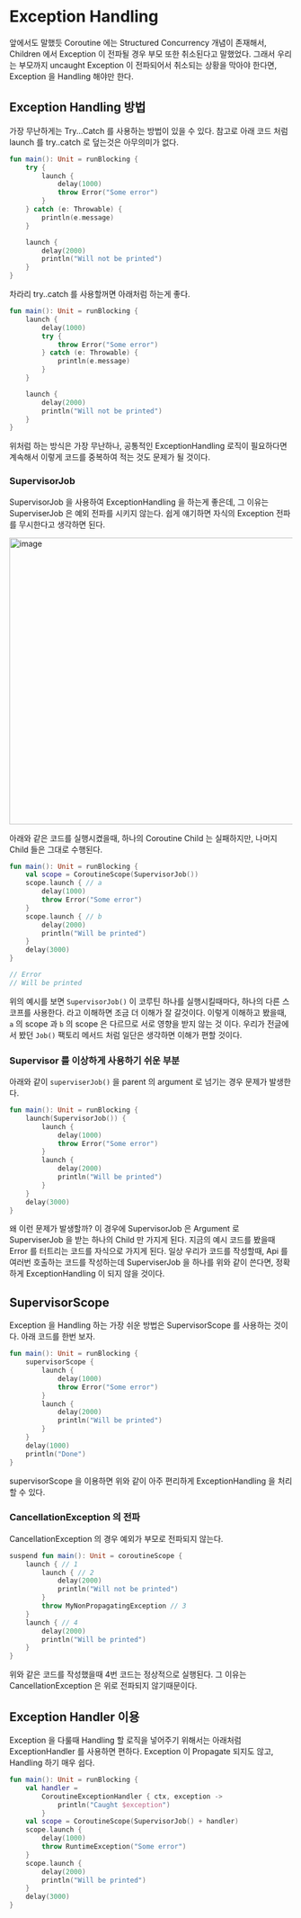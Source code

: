 # Exception Handling

앞에서도 말했듯 Coroutine 에는 Structured Concurrency 개념이 존재해서, Children 에서 Exception 이 전파될 경우 부모 또한 취소된다고 말했었다. 그래서 우리는 부모까지 uncaught Exception 이 전파되어서 취소되는 상황을 막아야 한다면, Exception 을 Handling 해야만 한다.

## Exception Handling 방법

가장 무난하게는 Try...Catch 를 사용하는 방법이 있을 수 있다. 참고로 아래 코드 처럼 launch 를 try..catch 로 덮는것은 아무의미가 없다.

```kotlin
fun main(): Unit = runBlocking {
    try {
        launch {
            delay(1000)
            throw Error("Some error")
        }
    } catch (e: Throwable) {
        println(e.message)
    }

    launch {
        delay(2000)
        println("Will not be printed")
    }
}
```

차라리 try..catch 를 사용할꺼면 아래처럼 하는게 좋다.

```kotlin
fun main(): Unit = runBlocking {
    launch {
        delay(1000)
        try {
            throw Error("Some error")
        } catch (e: Throwable) {
            println(e.message)
        }
    }

    launch {
        delay(2000)
        println("Will not be printed")
    }
}
```

위처럼 하는 방식은 가장 무난하나, 공통적인 ExceptionHandling 로직이 필요하다면 계속해서 이렇게 코드를 중복하여 적는 것도 문제가 될 것이다.

### SupervisorJob

SupervisorJob 을 사용하여 ExceptionHandling 을 하는게 좋은데, 그 이유는 SuperviserJob 은 예외 전파를 시키지 않는다. 쉽게 얘기하면 자식의 Exception 전파를 무시한다고 생각하면 된다.

<img width="510" alt="image" src="https://user-images.githubusercontent.com/57784077/177174723-4b0ad5cf-45f7-450e-89d2-35693c4ad37d.png">

아래와 같은 코드를 실행시켰을때, 하나의 Coroutine Child 는 실패하지만, 나머지 Child 들은 그대로 수행된다.

```kotlin
fun main(): Unit = runBlocking {
    val scope = CoroutineScope(SupervisorJob())
    scope.launch { // a
        delay(1000)
        throw Error("Some error")
    }
    scope.launch { // b
        delay(2000)
        println("Will be printed")
    }
    delay(3000)
}

// Error
// Will be printed
```

위의 예시를 보면 `SupervisorJob()` 이 코루틴 하나를 실행시킬때마다, 하나의 다른 스코프를 사용한다. 라고 이해하면 조금 더 이해가 잘 갈것이다. 이렇게 이해하고 봤을때, `a` 의 scope 과 `b` 의 scope 은 다르므로 서로 영향을 받지 않는 것 이다. 우리가 전글에서 봤던 `Job()` 팩토리 메서드 처럼 일단은 생각하면 이해가 편할 것이다.

### Supervisor 를 이상하게 사용하기 쉬운 부분

아래와 같이 `superviserJob()` 을 parent 의 argument 로 넘기는 경우 문제가 발생한다. 

```kotlin
fun main(): Unit = runBlocking {
    launch(SupervisorJob()) {
        launch {
            delay(1000)
            throw Error("Some error")
        }
        launch {
            delay(2000)
            println("Will be printed")
        }
    }
    delay(3000)
}
```

왜 이런 문제가 발생할까? 이 경우에 SupervisorJob 은 Argument 로 SuperviserJob 을 받는 하나의 Child 만 가지게 된다. 지금의 예시 코드를 봤을때 Error 를 터트리는 코드를 자식으로 가지게 된다. 일상 우리가 코드를 작성할때, Api 를 여러번 호출하는 코드를 작성하는데 SuperviserJob 을 하나를 위와 같이 쓴다면, 정확하게 ExceptionHandling 이 되지 않을 것이다.

## SupervisorScope

Exception 을 Handling 하는 가장 쉬운 방법은 SupervisorScope 를 사용하는 것이다. 아래 코드를 한번 보자.

```kotlin
fun main(): Unit = runBlocking {
    supervisorScope {
        launch {
            delay(1000)
            throw Error("Some error")
        }
        launch {
            delay(2000)
            println("Will be printed")
        }
    }
    delay(1000)
    println("Done")
}
```

supervisorScope 을 이용하면 위와 같이 아주 편리하게 ExceptionHandling 을 처리할 수 있다.

### CancellationException 의 전파

CancellationException 의 경우 예외가 부모로 전파되지 않는다.

```kotlin
suspend fun main(): Unit = coroutineScope {
    launch { // 1
        launch { // 2
            delay(2000)
            println("Will not be printed")
        }
        throw MyNonPropagatingException // 3
    }
    launch { // 4
        delay(2000)
        println("Will be printed")
    }
}
```

위와 같은 코드를 작성했을때 4번 코드는 정상적으로 실행된다. 그 이유는 CancellationException 은 위로 전파되지 않기때문이다.

## Exception Handler 이용

Exception 을 다룰때 Handling 할 로직을 넣어주기 위해서는 아래처럼 ExceptionHandler 를 사용하면 편하다. Exception 이 Propagate 되지도 않고, Handling 하기 매우 쉽다.

```kotlin
fun main(): Unit = runBlocking {
    val handler =
        CoroutineExceptionHandler { ctx, exception ->
            println("Caught $exception")
        }
    val scope = CoroutineScope(SupervisorJob() + handler)
    scope.launch {
        delay(1000)
        throw RuntimeException("Some error")
    }
    scope.launch {
        delay(2000)
        println("Will be printed")
    }
    delay(3000)
}
```